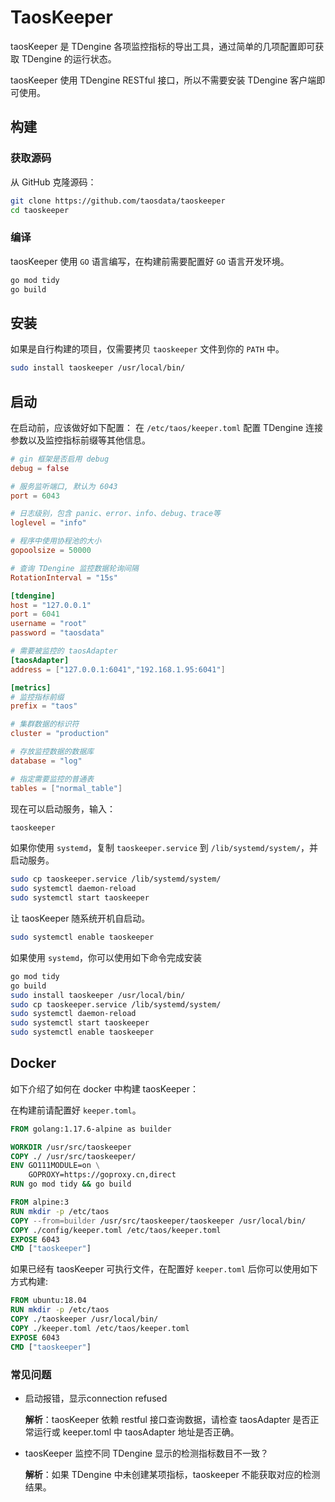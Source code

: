 # TaosKeeper

taosKeeper 是 TDengine 各项监控指标的导出工具，通过简单的几项配置即可获取 TDengine 的运行状态。

taosKeeper 使用 TDengine RESTful 接口，所以不需要安装 TDengine 客户端即可使用。

## 构建

### 获取源码

从 GitHub 克隆源码：

```sh
git clone https://github.com/taosdata/taoskeeper
cd taoskeeper
```

### 编译

taosKeeper 使用 `GO` 语言编写，在构建前需要配置好 `GO` 语言开发环境。

```sh
go mod tidy
go build
```

## 安装

如果是自行构建的项目，仅需要拷贝 `taoskeeper` 文件到你的 `PATH` 中。

```sh
sudo install taoskeeper /usr/local/bin/
```

## 启动

在启动前，应该做好如下配置：
在 `/etc/taos/keeper.toml` 配置 TDengine 连接参数以及监控指标前缀等其他信息。

```toml
# gin 框架是否启用 debug
debug = false

# 服务监听端口, 默认为 6043
port = 6043

# 日志级别，包含 panic、error、info、debug、trace等
loglevel = "info"

# 程序中使用协程池的大小
gopoolsize = 50000

# 查询 TDengine 监控数据轮询间隔
RotationInterval = "15s"

[tdengine]
host = "127.0.0.1"
port = 6041
username = "root"
password = "taosdata"

# 需要被监控的 taosAdapter
[taosAdapter]
address = ["127.0.0.1:6041","192.168.1.95:6041"]

[metrics]
# 监控指标前缀
prefix = "taos"

# 集群数据的标识符
cluster = "production"

# 存放监控数据的数据库
database = "log"

# 指定需要监控的普通表
tables = ["normal_table"]
```

现在可以启动服务，输入：

```sh
taoskeeper
```

如果你使用 `systemd`，复制 `taoskeeper.service` 到 `/lib/systemd/system/`，并启动服务。

```sh
sudo cp taoskeeper.service /lib/systemd/system/
sudo systemctl daemon-reload
sudo systemctl start taoskeeper
```

让 taosKeeper 随系统开机自启动。

```sh
sudo systemctl enable taoskeeper
```

如果使用 `systemd`，你可以使用如下命令完成安装

```sh
go mod tidy
go build
sudo install taoskeeper /usr/local/bin/
sudo cp taoskeeper.service /lib/systemd/system/
sudo systemctl daemon-reload
sudo systemctl start taoskeeper
sudo systemctl enable taoskeeper
```

## Docker

如下介绍了如何在 docker 中构建 taosKeeper： 

在构建前请配置好 `keeper.toml`。

```dockerfile
FROM golang:1.17.6-alpine as builder

WORKDIR /usr/src/taoskeeper
COPY ./ /usr/src/taoskeeper/
ENV GO111MODULE=on \
    GOPROXY=https://goproxy.cn,direct
RUN go mod tidy && go build

FROM alpine:3
RUN mkdir -p /etc/taos
COPY --from=builder /usr/src/taoskeeper/taoskeeper /usr/local/bin/
COPY ./config/keeper.toml /etc/taos/keeper.toml
EXPOSE 6043
CMD ["taoskeeper"]
```

如果已经有 taosKeeper 可执行文件，在配置好 `keeper.toml` 后你可以使用如下方式构建:

```dockerfile
FROM ubuntu:18.04
RUN mkdir -p /etc/taos
COPY ./taoskeeper /usr/local/bin/
COPY ./keeper.toml /etc/taos/keeper.toml
EXPOSE 6043
CMD ["taoskeeper"]
```

### 常见问题

* 启动报错，显示connection refused

  **解析**：taosKeeper 依赖 restful 接口查询数据，请检查 taosAdapter 是否正常运行或 keeper.toml 中 taosAdapter 地址是否正确。

* taosKeeper 监控不同 TDengine 显示的检测指标数目不一致？

  **解析**：如果 TDengine 中未创建某项指标，taoskeeper 不能获取对应的检测结果。